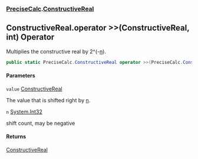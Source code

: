 ### [PreciseCalc](PreciseCalc.md 'PreciseCalc').[ConstructiveReal](PreciseCalc.ConstructiveReal.md 'PreciseCalc.ConstructiveReal')

## ConstructiveReal.operator >>(ConstructiveReal, int) Operator

Multiplies the constructive real by 2^(-[n](PreciseCalc.ConstructiveReal.op_RightShift(PreciseCalc.ConstructiveReal,int).md#PreciseCalc.ConstructiveReal.op_RightShift(PreciseCalc.ConstructiveReal,int).n 'PreciseCalc.ConstructiveReal.op_RightShift(PreciseCalc.ConstructiveReal, int).n')).

```csharp
public static PreciseCalc.ConstructiveReal operator >>(PreciseCalc.ConstructiveReal value, int n);
```
#### Parameters

<a name='PreciseCalc.ConstructiveReal.op_RightShift(PreciseCalc.ConstructiveReal,int).value'></a>

`value` [ConstructiveReal](PreciseCalc.ConstructiveReal.md 'PreciseCalc.ConstructiveReal')

The value that is shifted right by [n](PreciseCalc.ConstructiveReal.op_RightShift(PreciseCalc.ConstructiveReal,int).md#PreciseCalc.ConstructiveReal.op_RightShift(PreciseCalc.ConstructiveReal,int).n 'PreciseCalc.ConstructiveReal.op_RightShift(PreciseCalc.ConstructiveReal, int).n').

<a name='PreciseCalc.ConstructiveReal.op_RightShift(PreciseCalc.ConstructiveReal,int).n'></a>

`n` [System.Int32](https://docs.microsoft.com/en-us/dotnet/api/System.Int32 'System.Int32')

shift count, may be negative

#### Returns
[ConstructiveReal](PreciseCalc.ConstructiveReal.md 'PreciseCalc.ConstructiveReal')